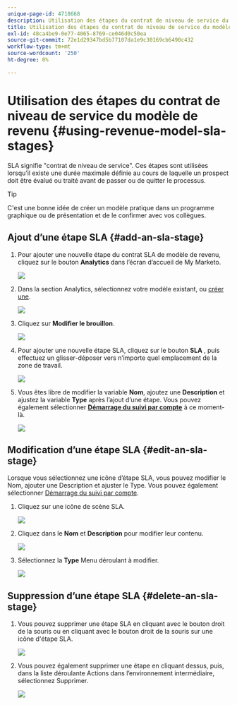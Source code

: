 ```yaml
---
unique-page-id: 4718668
description: Utilisation des étapes du contrat de niveau de service du modèle de revenu - Documents Marketo - Documentation du produit
title: Utilisation des étapes du contrat de niveau de service du modèle de revenu
exl-id: 48ca4be9-0e77-4065-8769-ce046d0c50ea
source-git-commit: 72e1d29347bd5b77107da1e9c30169cb6490c432
workflow-type: tm+mt
source-wordcount: '250'
ht-degree: 0%

---
```


# Utilisation des étapes du contrat de niveau de service du modèle de revenu {#using-revenue-model-sla-stages}

SLA signifie &quot;contrat de niveau de service&quot;. Ces étapes sont utilisées lorsqu’il existe une durée maximale définie au cours de laquelle un prospect doit être évalué ou traité avant de passer ou de quitter le processus.

>[!TIP]
>
>C&#39;est une bonne idée de créer un modèle pratique dans un programme graphique ou de présentation et de le confirmer avec vos collègues.

## Ajout d’une étape SLA {#add-an-sla-stage}

1. Pour ajouter une nouvelle étape du contrat SLA de modèle de revenu, cliquez sur le bouton **Analytics** dans l’écran d’accueil de My Marketo.

   ![](assets/image2015-4-27-11-3a54-3a41.png)

1. Dans la section Analytics, sélectionnez votre modèle existant, ou [créer une](/help/marketo/product-docs/reporting/revenue-cycle-analytics/revenue-cycle-models/create-a-new-revenue-model.md).

   ![](assets/image2015-4-27-15-3a6-3a30.png)

1. Cliquez sur **Modifier le brouillon**.

   ![](assets/image2015-4-27-12-3a10-3a49.png)

1. Pour ajouter une nouvelle étape SLA, cliquez sur le bouton **SLA** , puis effectuez un glisser-déposer vers n’importe quel emplacement de la zone de travail.

   ![](assets/image2015-4-27-15-3a32-3a10.png)

1. Vous êtes libre de modifier la variable **Nom**, ajoutez une **Description** et ajustez la variable **Type** après l’ajout d’une étape. Vous pouvez également sélectionner **[Démarrage du suivi par compte](/help/marketo/product-docs/reporting/revenue-cycle-analytics/revenue-cycle-models/start-tracking-by-account-in-the-revenue-modeler.md)** à ce moment-là.

   ![](assets/image2015-4-27-17-3a0-3a39.png)

## Modification d’une étape SLA {#edit-an-sla-stage}

Lorsque vous sélectionnez une icône d’étape SLA, vous pouvez modifier le Nom, ajouter une Description et ajuster le Type. Vous pouvez également sélectionner [Démarrage du suivi par compte](/help/marketo/product-docs/reporting/revenue-cycle-analytics/revenue-cycle-models/start-tracking-by-account-in-the-revenue-modeler.md).

1. Cliquez sur une icône de scène SLA.

   ![](assets/image2015-4-27-15-3a45-3a25.png)

1. Cliquez dans le **Nom** et **Description** pour modifier leur contenu.

   ![](assets/image2015-4-27-15-3a48-3a37.png)

1. Sélectionnez la **Type** Menu déroulant à modifier.

   ![](assets/image2015-4-27-15-3a51-3a27.png)

## Suppression d’une étape SLA {#delete-an-sla-stage}

1. Vous pouvez supprimer une étape SLA en cliquant avec le bouton droit de la souris ou en cliquant avec le bouton droit de la souris sur une icône d&#39;étape SLA.

   ![](assets/image2015-4-27-16-3a2-3a47.png)

1. Vous pouvez également supprimer une étape en cliquant dessus, puis, dans la liste déroulante Actions dans l’environnement intermédiaire, sélectionnez Supprimer.

   ![](assets/image2015-4-27-17-3a20-3a41.png)
